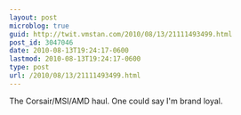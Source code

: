 ```yaml
---
layout: post
microblog: true
guid: http://twit.vmstan.com/2010/08/13/21111493499.html
post_id: 3047046
date: 2010-08-13T19:24:17-0600
lastmod: 2010-08-13T19:24:17-0600
type: post
url: /2010/08/13/21111493499.html
---
```

The Corsair/MSI/AMD haul. One could say I'm brand loyal.
